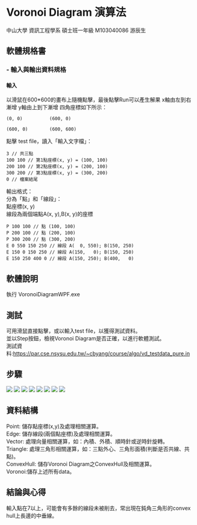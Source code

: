 # Voronoi Diagram 演算法
中山大學 資訊工程學系 碩士班一年級 M103040086 游辰生

## 軟體規格書
### - 輸入與輸出資料規格
#### 輸入
以滑鼠在600*600的畫布上隨機點擊，最後點擊Run可以產生解果
x軸由左到右漸增
y軸由上到下漸增
四角座標如下所示：
```
(0, 0)          (600, 0)

(600, 0)        (600, 600)
```
點擊 test file，讀入「輸入文字檔」：  
```
3 // 共三點
100 100 // 第1點座標(x, y) = (100, 100)
200 100 // 第2點座標(x, y) = (200, 100)
300 200 // 第3點座標(x, y) = (300, 200)
0 // 檔案結尾
```
輸出格式：  
分為「點」和「線段」：  
點座標(x, y)  
線段為兩個端點A(x, y),B(x, y)的座標  

```
P 100 100 // 點 (100, 100)
P 200 100 // 點 (200, 100)
P 300 200 // 點 (300, 200)
E 0 550 150 250 // 線段 A(  0, 550); B(150, 250)
E 150 0 150 250 // 線段 A(150,   0); B(150, 250)
E 150 250 400 0 // 線段 A(150, 250); B(400,   0)

```
## 軟體說明
執行 VoronoiDiagramWPF.exe

## 測試
可用滑鼠直接點擊，或以輸入test file，以獲得測試資料。  
並以Step按鈕，檢視Voronoi Diagram是否正確，以進行軟體測試。  
測試資料:https://par.cse.nsysu.edu.tw/~cbyang/course/algo/vd_testdata_pure.in

## 步驟
![](https://raw.githubusercontent.com/lsps9150125/Vonoroi/main/step1.JPG)
![](https://raw.githubusercontent.com/lsps9150125/Vonoroi/main/step2.JPG)
![](https://raw.githubusercontent.com/lsps9150125/Vonoroi/main/step3.JPG)
![](https://raw.githubusercontent.com/lsps9150125/Vonoroi/main/step4.JPG)
![](https://raw.githubusercontent.com/lsps9150125/Vonoroi/main/step5.JPG)
![](https://raw.githubusercontent.com/lsps9150125/Vonoroi/main/step6.JPG)
![](https://raw.githubusercontent.com/lsps9150125/Vonoroi/main/step7.JPG)
![](https://raw.githubusercontent.com/lsps9150125/Vonoroi/main/run.JPG)

## 資料結構
Point: 儲存點座標(x,y)及處理相關運算。  
Edge: 儲存線段(兩個點座標)及處理相關運算。  
Vector: 處理向量相關運算，如：內積、外積、順時針或逆時針旋轉。  
Triangle: 處理三角形相關運算，如：三點外心、三角形面積(判斷是否共線、共點)。   
ConvexHull: 儲存Voronoi Diagram之ConvexHull及相關運算。  
Voronoi:儲存上述所有data。  

## 結論與心得
輸入點在7以上，可能會有多餘的線段未被削去，常出現在鈍角三角形的convex hull上長邊的中垂線。
